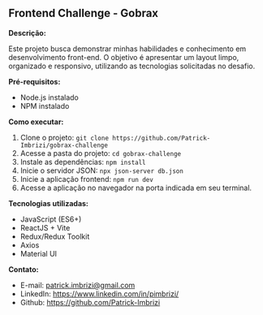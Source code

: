 ## Frontend Challenge - Gobrax

**Descrição:**

Este projeto busca demonstrar minhas habilidades e conhecimento em desenvolvimento front-end. O objetivo é apresentar um layout limpo, organizado e responsivo, utilizando as tecnologias solicitadas no desafio.

**Pré-requisitos:**

* Node.js instalado
* NPM instalado

**Como executar:**

1. Clone o projeto: `git clone https://github.com/Patrick-Imbrizi/gobrax-challenge`
2. Acesse a pasta do projeto: `cd gobrax-challenge`
3. Instale as dependências: `npm install`
4. Inicie o servidor JSON: `npx json-server db.json`
5. Inicie a aplicação frontend: `npm run dev`
6. Acesse a aplicação no navegador na porta indicada em seu terminal.

**Tecnologias utilizadas:**

* JavaScript (ES6+)
* ReactJS + Vite
* Redux/Redux Toolkit
* Axios
* Material UI

**Contato:**

* E-mail:  patrick.imbrizi@gmail.com
* LinkedIn: https://www.linkedin.com/in/pimbrizi/
* Github: https://github.com/Patrick-Imbrizi



